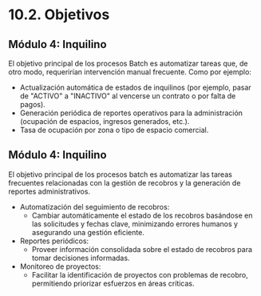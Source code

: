# 10.2. Objetivos

## Módulo 4: Inquilino
El objetivo principal de los procesos Batch es automatizar tareas que, de otro modo, requerirían intervención manual frecuente. Como por ejemplo:
- Actualización automática de estados de inquilinos (por ejemplo, pasar de "ACTIVO" a "INACTIVO" al vencerse un contrato o por falta de pagos).
- Generación periódica de reportes operativos para la administración (ocupación de espacios, ingresos generados, etc.).
- Tasa de ocupación por zona o tipo de espacio comercial.

## Módulo 4: Inquilino
El objetivo principal de los procesos batch es automatizar las tareas frecuentes relacionadas con la gestión de recobros y la generación de reportes administrativos.
  - Automatización del seguimiento de recobros:
    - Cambiar automáticamente el estado de los recobros basándose en las solicitudes y fechas clave, minimizando errores humanos y asegurando una gestión eficiente.  
  - Reportes periódicos:
    - Proveer información consolidada sobre el estado de recobros para tomar decisiones informadas.
  - Monitoreo de proyectos:
    - Facilitar la identificación de proyectos con problemas de recobro, permitiendo priorizar esfuerzos en áreas críticas.
